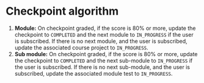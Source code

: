 # Checkpoint algorithm

1. **Module:** On checkpoint graded, if the score is 80% or more, update the checkpoint
   to `COMPLETED` and the next module to `IN_PROGRESS` if the user is subscribed.
   If there is no next module, and the user is subscribed, update the associated course
   project to `IN_PROGRESS`.
2. **Sub module:** On checkpoint graded, if the score is 80% or more, update the checkpoint
   to `COMPLETED` and the next sub-module to `IN_PROGRESS` if the user is subscribed.
   If there is no next sub-module, and the user is subscribed, update the associated module
   test to `IN_PROGRESS`.
